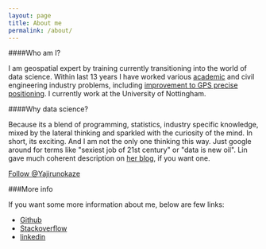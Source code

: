 ```yaml
---
layout: page
title: About me
permalink: /about/
---
```


####Who am I?

I am geospatial expert by training currently transitioning into the world of data science. Within last 13 years I have worked various [academic](http://www.researchgate.net/profile/Lukasz_Bonenberg) and civil engineering industry problems, including [improvement to GPS precise positioning](http://www.researchgate.net/publication/264858490_Closely-coupled_Integration_of_Locata_and_GPS_for_Engineering_Applications). I currently work at the University of Nottingham.

####Why data science?

Because its a blend of programming, statistics, industry specific knowledge, mixed by the lateral thinking and sparkled with the curiosity of the mind. In short, its exciting. And I am not the only one thinking this way. Just google around for terms like "sexiest job of 21st century"  or "data is new oil". 
Lin gave much coherent description on [her blog](http://linbug.github.io/about/), if you want one.


<a href="https://twitter.com/Yajirunokaze" class="twitter-follow-button" data-show-count="true" data-size="large">Follow @Yajirunokaze</a>
<script>!function(d,s,id){var js,fjs=d.getElementsByTagName(s)[0];if(!d.getElementById(id)){js=d.createElement(s);js.id=id;js.src="//platform.twitter.com/widgets.js";fjs.parentNode.insertBefore(js,fjs);}}(document,"script","twitter-wjs");</script>

###More info

If you want some more information about me, below are few links:

* [Github](https://github.com/settings/profile)
* [Stackoverflow](http://stackoverflow.com/users/3126969/dfac)
* [linkedin](https://uk.linkedin.com/in/lukaszbonenberg)
